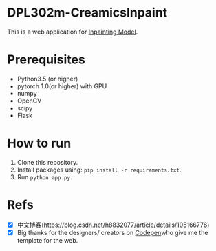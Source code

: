 # DPL302m-CreamicsInpaint
This is a web application for [Inpainting Model](https://github.com/jayllfpt/RESFES2023-Inpainting).

# Prerequisites
- Python3.5 (or higher)
- pytorch 1.0(or higher) with GPU
- numpy
- OpenCV
- scipy
- Flask

# How to run
1. Clone this repository.
2. Install packages using: ```pip install -r requirements.txt```. 
2. Run ```python app.py```.

# Refs
- [x] 中文博客(https://blog.csdn.net/h8832077/article/details/105166776)
- [x] Big thanks for the designers/ creators on [Codepen](https://codepen.io/)who give me the template for the web.
